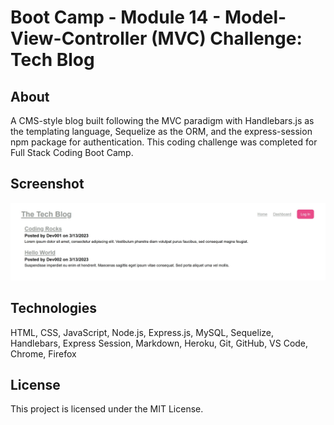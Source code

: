 # Boot Camp - Module 14 - Model-View-Controller (MVC) Challenge: Tech Blog

## About

A CMS-style blog built following the MVC paradigm with Handlebars.js as the templating language, Sequelize as the ORM, and the express-session npm package for authentication. This coding challenge was completed for Full Stack Coding Boot Camp.

## Screenshot

![README Screenshot](./public/images/screenshot.jpg)

## Technologies

HTML, CSS, JavaScript, Node.js, Express.js, MySQL, Sequelize, Handlebars, Express Session, Markdown, Heroku, Git, GitHub, VS Code, Chrome, Firefox

## License

This project is licensed under the MIT License.
